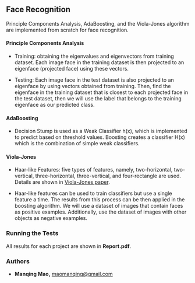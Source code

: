 ## Face Recognition

Principle Components Analysis, AdaBoosting, and the Viola-Jones algorithm are implemented from scratch for face recognition.    

#### Principle Components Analysis

* Training: obtaining the eigenvalues and eigenvectors from training dataset. Each image face in the training dataset is then projected to an eigenface (projected face) using these vectors.

* Testing:  Each image face in the test dataset is also projected to an eigenface by using vectors obtained from training. Then, find the eigenface in the training dataset that is closest to each projected face in the test dataset, then we will use the label that belongs to the training eigenface as our predicted class.

#### AdaBoosting

* Decision Stump is used as a Weak Classifier h(x), which is implemented to predict based on threshold values. Boosting creates a classifier H(x) which is the combination of simple weak classifiers.

#### Viola-Jones
* Haar-like Features: five types of features, namely, two-horizontal, two-vertical, three-horizontal, three-vertical, and four-rectangle are used. Details are shown in [Viola-Jones paper](https://www.cs.cmu.edu/~efros/courses/LBMV07/Papers/viola-IJCV-01.pdf).

* Haar-like features can be used to train classifiers but use a single feature a time. The results from this process can be then applied in the boosting algorithm. We will use a dataset of images that contain faces as positive examples. Additionally, use the dataset of images with other objects as negative examples.

### Running the Tests
All results for each project are shown in **Report.pdf**.

### Authors
* **Manqing Mao,** maomanqing@gmail.com

<!-- See also the list of [contributors](https://github.com/your/project/contributors) who participated in this project. -->
